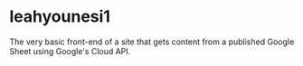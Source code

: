 # leahyounesi1
The very basic front-end of a site that gets content from a published Google Sheet using Google's Cloud API.
